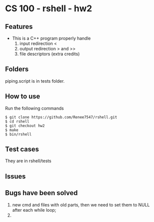 # CS 100 - rshell - hw2

## Features
* This is a C++ program properly handle 
	1. input redirection <
	2. output redirection > and >>
	3. file descriptors (extra credits)

## Folders
piping.script is in tests folder.

## How to use
Run the following commands
```
$ git clone https://github.com/Renee7547/rshell.git
$ cd rshell
$ git checkout hw2
$ make
$ bin/rshell
```
## Test cases
They are in rshell/tests

## Issues

## Bugs have been solved
1. new cmd and files with old parts, then we need to set them to NULL after each while loop;
2.
